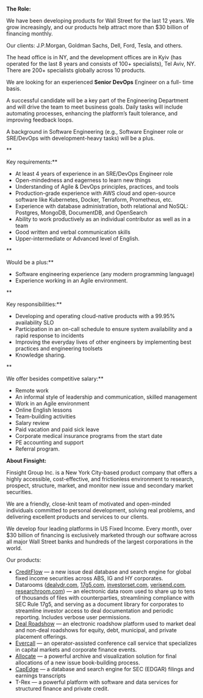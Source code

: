 **The Role:**

We have been developing products for Wall Street for the last 12 years. We
grow increasingly, and our products help attract more than $30 billion of
financing monthly.

Our clients: J.P.Morgan, Goldman Sachs, Dell, Ford, Tesla, and others.

The head office is in NY, and the development offices are in Kyiv (has
operated for the last 8 years and consists of 100+ specialists), Tel Aviv, NY.
There are 200+ specialists globally across 10 products.  
  
We are looking for an experienced **Senior** **DevOps** Engineer on a full-
time basis.

A successful candidate will be a key part of the Engineering Department and
will drive the team to meet business goals. Daily tasks will include
automating processes, enhancing the platform’s fault tolerance, and improving
feedback loops.

A background in Software Engineering (e.g., Software Engineer role or
SRE/DevOps with development-heavy tasks) will be a plus.

**  
  
Key requirements:**

  * At least 4 years of experience in an SRE/DevOps Engineer role
  * Open-mindedness and eagerness to learn new things
  * Understanding of Agile & DevOps principles, practices, and tools
  * Production-grade experience with AWS cloud and open-source software like Kubernetes, Docker, Terraform, Prometheus, etc.
  * Experience with database administration, both relational and NoSQL: Postgres, MongoDB, DocumentDB, and OpenSearch
  * Ability to work productively as an individual contributor as well as in a team
  * Good written and verbal communication skills
  * Upper-intermediate or Advanced level of English.

**  
  
Would be a plus:**

  * Software engineering experience (any modern programming language)
  * Experience working in an Agile environment.

**  
  
Key responsibilities:**

  * Developing and operating cloud-native products with a 99.95% availability SLO
  * Participation in an on-call schedule to ensure system availability and a rapid response to incidents
  * Improving the everyday lives of other engineers by implementing best practices and engineering toolsets
  * Knowledge sharing.

**  
  
We offer besides competitive salary:**

  * Remote work
  * An informal style of leadership and communication, skilled management
  * Work in an Agile environment
  * Online English lessons
  * Team-building activities
  * Salary review
  * Paid vacation and paid sick leave
  * Corporate medical insurance programs from the start date
  * PE accounting and support
  * Referral program.

  
  

**About Finsight:**

Finsight Group Inc. is a New York City-based product company that offers a
highly accessible, cost-effective, and frictionless environment to research,
prospect, structure, market, and monitor new issue and secondary market
securities.

We are a friendly, close-knit team of motivated and open-minded individuals
committed to personal development, solving real problems, and delivering
excellent products and services to our clients.

We develop four leading platforms in US Fixed Income. Every month, over $30
billion of financing is exclusively marketed through our software across all
major Wall Street banks and hundreds of the largest corporations in the world.

  
  
Our products:

  * [CreditFlow](https://www.notion.so/Front-End-React-Developer_Finsight-ART_August-2025-24d0fc8b26fe80cf85efeba0f63053d1?pvs=21) — a new issue deal database and search engine for global fixed income securities across ABS, IG and HY corporates.
  * Datarooms ([dealvdr.com](https://dealvdr.com/), [17g5.com](https://17g5.com/), [investorset.com](https://investorset.com/), [verisend.com](https://verisend.com/), [researchroom.com](https://researchroom.com/)) — an electronic data room used to share up to tens of thousands of files with counterparties, streamlining compliance with SEC Rule 17g5, and serving as a document library for corporates to streamline investor access to deal documentation and periodic reporting. Includes verbose user permissions.
  * [Deal Roadshow](https://dealroadshow.finsight.com/) — an electronic roadshow platform used to market deal and non-deal roadshows for equity, debt, municipal, and private placement offerings.
  * [Evercall](https://evercall.com) — an operator-assisted conference call service that specializes in capital markets and corporate finance events.
  * [Allocate](https://allocate.finsight.com/) — a powerful archive and visualization solution for final allocations of a new issue book-building process.
  * [CapEdge](https://capedge.com/) — a database and search engine for SEC (EDGAR) filings and earnings transcripts
  * T-Rex — a powerful platform with software and data services for structured finance and private credit.